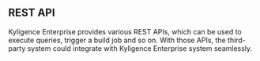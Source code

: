 ## REST API 

Kyligence Enterprise provides various REST APIs, which can be used to execute queries, trigger a build job and so on. With those APIs, the third-party system could integrate with Kyligence Enterprise system seamlessly.  

